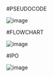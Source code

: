 #PSEUDOCODE

![image](https://github.com/user-attachments/assets/fa4d263c-3bea-4b4a-84c9-e1648dd79f62)


#FLOWCHART

![image](https://github.com/user-attachments/assets/b5641f80-442c-42a1-ad7d-e7b4627f9e86)

#IPO

![image](https://github.com/user-attachments/assets/c3a08214-bfa4-448e-b43d-76021649df38)

